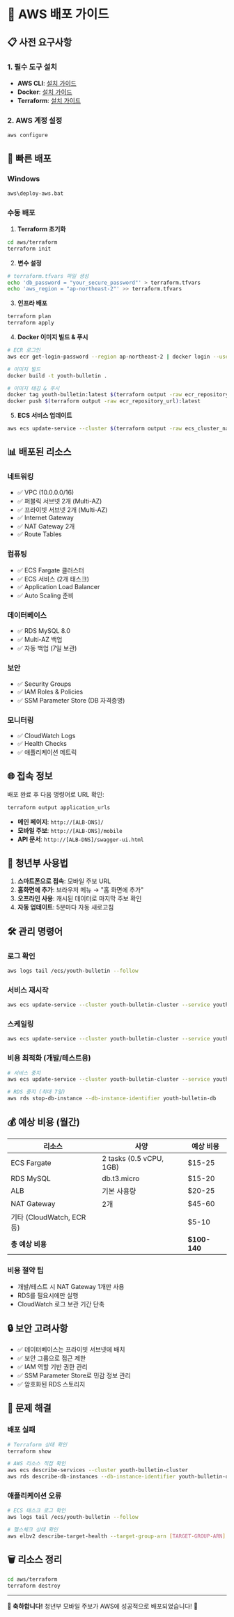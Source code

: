 # 🚀 AWS 배포 가이드

## 📋 사전 요구사항

### 1. 필수 도구 설치
- **AWS CLI**: [설치 가이드](https://aws.amazon.com/cli/)
- **Docker**: [설치 가이드](https://www.docker.com/products/docker-desktop)
- **Terraform**: [설치 가이드](https://www.terraform.io/downloads.html)

### 2. AWS 계정 설정
```bash
aws configure
```

## 🎯 빠른 배포

### Windows
```cmd
aws\deploy-aws.bat
```

### 수동 배포

1. **Terraform 초기화**
```bash
cd aws/terraform
terraform init
```

2. **변수 설정**
```bash
# terraform.tfvars 파일 생성
echo 'db_password = "your_secure_password"' > terraform.tfvars
echo 'aws_region = "ap-northeast-2"' >> terraform.tfvars
```

3. **인프라 배포**
```bash
terraform plan
terraform apply
```

4. **Docker 이미지 빌드 & 푸시**
```bash
# ECR 로그인
aws ecr get-login-password --region ap-northeast-2 | docker login --username AWS --password-stdin $(terraform output -raw ecr_repository_url)

# 이미지 빌드
docker build -t youth-bulletin .

# 이미지 태깅 & 푸시
docker tag youth-bulletin:latest $(terraform output -raw ecr_repository_url):latest
docker push $(terraform output -raw ecr_repository_url):latest
```

5. **ECS 서비스 업데이트**
```bash
aws ecs update-service --cluster $(terraform output -raw ecs_cluster_name) --service $(terraform output -raw ecs_service_name) --force-new-deployment
```

## 📊 배포된 리소스

### 네트워킹
- ✅ VPC (10.0.0.0/16)
- ✅ 퍼블릭 서브넷 2개 (Multi-AZ)
- ✅ 프라이빗 서브넷 2개 (Multi-AZ)
- ✅ Internet Gateway
- ✅ NAT Gateway 2개
- ✅ Route Tables

### 컴퓨팅
- ✅ ECS Fargate 클러스터
- ✅ ECS 서비스 (2개 태스크)
- ✅ Application Load Balancer
- ✅ Auto Scaling 준비

### 데이터베이스
- ✅ RDS MySQL 8.0
- ✅ Multi-AZ 백업
- ✅ 자동 백업 (7일 보관)

### 보안
- ✅ Security Groups
- ✅ IAM Roles & Policies
- ✅ SSM Parameter Store (DB 자격증명)

### 모니터링
- ✅ CloudWatch Logs
- ✅ Health Checks
- ✅ 애플리케이션 메트릭

## 🌐 접속 정보

배포 완료 후 다음 명령어로 URL 확인:
```bash
terraform output application_urls
```

- **메인 페이지**: `http://[ALB-DNS]/`
- **모바일 주보**: `http://[ALB-DNS]/mobile`
- **API 문서**: `http://[ALB-DNS]/swagger-ui.html`

## 📱 청년부 사용법

1. **스마트폰으로 접속**: 모바일 주보 URL
2. **홈화면에 추가**: 브라우저 메뉴 → "홈 화면에 추가"
3. **오프라인 사용**: 캐시된 데이터로 마지막 주보 확인
4. **자동 업데이트**: 5분마다 자동 새로고침

## 🛠️ 관리 명령어

### 로그 확인
```bash
aws logs tail /ecs/youth-bulletin --follow
```

### 서비스 재시작
```bash
aws ecs update-service --cluster youth-bulletin-cluster --service youth-bulletin-service --force-new-deployment
```

### 스케일링
```bash
aws ecs update-service --cluster youth-bulletin-cluster --service youth-bulletin-service --desired-count 3
```

### 비용 최적화 (개발/테스트용)
```bash
# 서비스 중지
aws ecs update-service --cluster youth-bulletin-cluster --service youth-bulletin-service --desired-count 0

# RDS 중지 (최대 7일)
aws rds stop-db-instance --db-instance-identifier youth-bulletin-db
```

## 💰 예상 비용 (월간)

| 리소스 | 사양 | 예상 비용 |
|--------|------|-----------|
| ECS Fargate | 2 tasks (0.5 vCPU, 1GB) | $15-25 |
| RDS MySQL | db.t3.micro | $15-20 |
| ALB | 기본 사용량 | $20-25 |
| NAT Gateway | 2개 | $45-60 |
| 기타 (CloudWatch, ECR 등) | | $5-10 |
| **총 예상 비용** | | **$100-140** |

### 비용 절약 팁
- 개발/테스트 시 NAT Gateway 1개만 사용
- RDS를 필요시에만 실행
- CloudWatch 로그 보관 기간 단축

## 🔒 보안 고려사항

- ✅ 데이터베이스는 프라이빗 서브넷에 배치
- ✅ 보안 그룹으로 접근 제한
- ✅ IAM 역할 기반 권한 관리
- ✅ SSM Parameter Store로 민감 정보 관리
- ✅ 암호화된 RDS 스토리지

## 🚨 문제 해결

### 배포 실패
```bash
# Terraform 상태 확인
terraform show

# AWS 리소스 직접 확인
aws ecs describe-services --cluster youth-bulletin-cluster
aws rds describe-db-instances --db-instance-identifier youth-bulletin-db
```

### 애플리케이션 오류
```bash
# ECS 태스크 로그 확인
aws logs tail /ecs/youth-bulletin --follow

# 헬스체크 상태 확인
aws elbv2 describe-target-health --target-group-arn [TARGET-GROUP-ARN]
```

## 🗑️ 리소스 정리

```bash
cd aws/terraform
terraform destroy
```

---

**🎉 축하합니다!** 청년부 모바일 주보가 AWS에 성공적으로 배포되었습니다! 🙏
